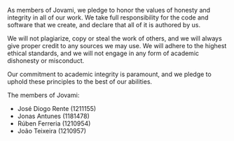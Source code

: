 As members of Jovami, we pledge to honor the values of honesty and integrity
in all of our work. We take full responsibility for the code and software that we create,
and declare that all of it is authored by us.

We will not plagiarize, copy or steal the work of others, and we will always give proper credit
to any sources we may use. We will adhere to the highest ethical standards, and we will not engage in
any form of academic dishonesty or misconduct.

Our commitment to academic integrity is paramount, and we pledge to uphold these principles to the
best of our abilities.

The members of Jovami:

- José Diogo Rente (1211155)
- Jonas Antunes (1181478)
- Rúben Ferreria (1210954)
- João Teixeira (1210957)
